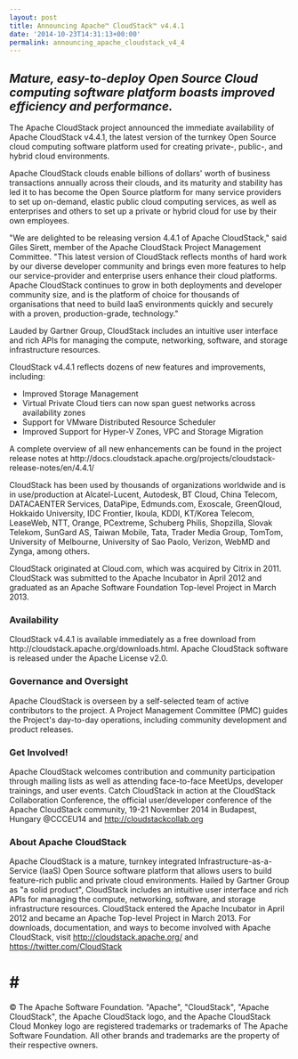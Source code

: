 ```yaml
---
layout: post
title: Announcing Apache™ CloudStack™ v4.4.1
date: '2014-10-23T14:31:13+00:00'
permalink: announcing_apache_cloudstack_v4_4
---
```

<em><h2>Mature, easy-to-deploy Open Source Cloud computing software platform boasts improved efficiency and performance.</h2></em>

<p>The Apache CloudStack project announced the immediate availability of Apache CloudStack v4.4.1, the latest version of the turnkey Open Source cloud computing software platform used for creating private-, public-, and hybrid cloud environments.</p>

<p>Apache CloudStack clouds enable billions of dollars' worth of business transactions annually across their clouds, and its maturity and stability has led it to has become the Open Source platform for many service providers to set up on-demand, elastic public cloud computing services, as well as enterprises and others to set up a private or hybrid cloud for use by their own employees.</p>

<p>"We are delighted to be releasing version 4.4.1 of Apache CloudStack," said Giles Sirett, member of the Apache CloudStack Project Management Committee. "This latest version of CloudStack reflects months of hard work by our diverse developer community and brings even more features to help our service-provider and enterprise users enhance their cloud platforms. Apache CloudStack continues to grow in both deployments and developer community size, and is the platform of choice for thousands of organisations that need to build IaaS environments quickly and securely with a proven, production-grade, technology."</p>

<p>Lauded by Gartner Group, CloudStack includes an intuitive user interface and rich APIs for managing the compute, networking, software, and storage infrastructure resources.</p>

<p>CloudStack v4.4.1 reflects dozens of new features and improvements, including:</p>
<ul>
<li>Improved Storage Management</li>
<li>Virtual Private Cloud tiers can now span guest networks across availability zones</li>
<li>Support for VMware Distributed Resource Scheduler</li>
<li>Improved Support for Hyper-V Zones, VPC and Storage Migration</li>
</ul>

<p>A complete overview of all new enhancements can be found in the project release notes at http://docs.cloudstack.apache.org/projects/cloudstack-release-notes/en/4.4.1/</p>

<p>CloudStack has been used by thousands of organizations worldwide and is in use/production at Alcatel-Lucent, Autodesk, BT Cloud, China Telecom, DATACAENTER Services, DataPipe, Edmunds.com, Exoscale, GreenQloud, Hokkaido University, IDC Frontier, Ikoula, KDDI, KT/Korea Telecom, LeaseWeb, NTT, Orange, PCextreme, Schuberg Philis, Shopzilla, Slovak Telekom, SunGard AS, Taiwan Mobile, Tata, Trader Media Group, TomTom, University of Melbourne, University of Sao Paolo, Verizon, WebMD and Zynga, among others.</p>

<p>CloudStack originated at Cloud.com, which was acquired by Citrix in 2011. CloudStack was submitted to the Apache Incubator in April 2012 and graduated as an Apache Software Foundation Top-level Project in March 2013.</p>

<p><h3 id="availability">Availability</h3></p>
<p>CloudStack v4.4.1 is available immediately as a free download from http://cloudstack.apache.org/downloads.html. Apache CloudStack software is released under the Apache License v2.0.</p>

<p><h3 id="governanceandoversight">Governance and Oversight</h3></p>
<p>Apache CloudStack is overseen by a self-selected team of active contributors to the project. A Project Management Committee (PMC) guides the Project's day-to-day operations, including community development and product releases.</p>

<p><h3 id="getinvolved">Get Involved!</h3></p>
<p>Apache CloudStack welcomes contribution and community participation through mailing lists as well as attending face-to-face MeetUps, developer trainings, and user events. Catch CloudStack in action at the CloudStack Collaboration Conference, the official user/developer conference of the Apache CloudStack community, 19-21 November 2014 in Budapest, Hungary @CCCEU14 and <a href="http://cloudstackcollab.org">http://cloudstackcollab.org</a></p>

<p><h3 id="aboutapachecloudstack">About Apache CloudStack</h3></p>
<p>Apache CloudStack is a mature, turnkey integrated Infrastructure-as-a-Service (IaaS) Open Source software platform that allows users to build feature-rich public and private cloud environments. Hailed by Gartner Group as "a solid product", CloudStack includes an intuitive user interface and rich APIs for managing the compute, networking, software, and storage infrastructure resources. CloudStack entered the Apache Incubator in April 2012 and became an Apache Top-level Project in March 2013. For downloads, documentation, and ways to become involved with Apache CloudStack, visit <a href="http://cloudstack.apache.org/">http://cloudstack.apache.org/</a> and <a href="https://twitter.com/CloudStack">https://twitter.com/CloudStack</a></p>

# # #

<p>© The Apache Software Foundation. "Apache", "CloudStack", "Apache CloudStack", the Apache CloudStack logo, and the Apache CloudStack Cloud Monkey logo are registered trademarks or trademarks of The Apache Software Foundation. All other brands and trademarks are the property of their respective owners.</p>
